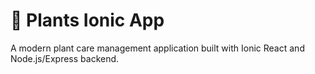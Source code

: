 # 🌱 Plants Ionic App

A modern plant care management application built with Ionic React and Node.js/Express backend.
